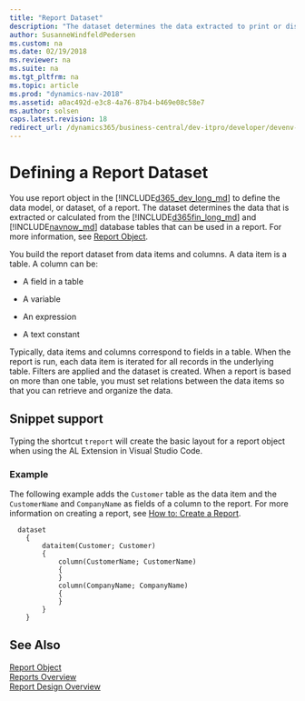 ```yaml
---
title: "Report Dataset"
description: "The dataset determines the data extracted to print or display the information from the database."
author: SusanneWindfeldPedersen
ms.custom: na
ms.date: 02/19/2018
ms.reviewer: na
ms.suite: na
ms.tgt_pltfrm: na
ms.topic: article
ms.prod: "dynamics-nav-2018"
ms.assetid: a0ac492d-e3c8-4a76-87b4-b469e08c58e7
ms.author: solsen
caps.latest.revision: 18
redirect_url: /dynamics365/business-central/dev-itpro/developer/devenv-report-dataset
---
```


# Defining a Report Dataset
You use report object in the [!INCLUDE[d365_dev_long_md](includes/d365_dev_long_md.md)] to define the data model, or dataset, of a report. The dataset determines the data that is extracted or calculated from the [!INCLUDE[d365fin_long_md](includes/d365fin_long_md.md)] and [!INCLUDE[navnow_md](includes/navnow_md.md)] database tables that can be used in a report. For more information, see [Report Object](devenv-report-object.md).

You build the report dataset from data items and columns. A data item is a table. A column can be: 

-   A field in a table 

-   A variable

-   An expression 

-   A text constant

Typically, data items and columns correspond to fields in a table. When the report is run, each data item is iterated for all records in the underlying table. Filters are applied and the dataset is created. 
When a report is based on more than one table, you must set relations between the data items so that you can retrieve and organize the data. 

## Snippet support
Typing the shortcut ```treport``` will create the basic layout for a report object when using the AL Extension in Visual Studio Code. 

### Example
The following example adds the `Customer` table as the data item and the `CustomerName` and `CompanyName` as fields of a column to the report. For more information on creating a report, see [How to: Create a Report](devenv-howto-report-layout.md).
```
  dataset
    {
        dataitem(Customer; Customer)
        {
            column(CustomerName; CustomerName)
            {
            }
            column(CompanyName; CompanyName)
            {
            }
        }
    } 
```
## See Also
[Report Object](devenv-report-object.md)  
[Reports Overview](devenv-reports.md)  
[Report Design Overview](devenv-report-design-overview.md)  
